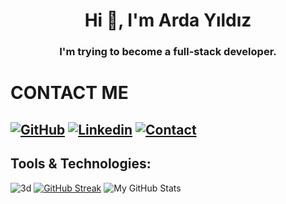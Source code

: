 <h1 align="center">Hi 👋, I'm Arda Yıldız</h1>
<h3 align="center">I'm trying to become a full-stack developer.</h3>

# CONTACT ME

[![GitHub](https://img.shields.io/badge/SUPPORT%20AT-GITHUB-blue?style=for-the-badge&logo=github)](https://github.com/HydraDVV)
[![Linkedin](https://img.shields.io/badge/linkedin-%230077B5.svg?&style=for-the-badge&logo=linkedin&logoColor=white)](https://www.linkedin.com/in/arda-y%C4%B1ld%C4%B1z-8a12a3249/)
[![Contact](https://img.shields.io/badge/CONTACT-GMAIL-yellow?style=for-the-badge&logo=gmail&logoColor=white)](mailto:ihydradevv@gmail.com)
---

## Tools & Technologies:

 ![3d](https://github.com/HydraDVV/HydraDVV/blob/main/profile-3d-contrib/profile-night-green.svg)
 [![GitHub Streak](https://github-readme-streak-stats.herokuapp.com?user=HydraDVV&theme=dark&stroke=DD2727&sideNums=DD2727&dates=DD2727)](https://git.io/streak-stats)
 ![My GitHub Stats](https://github-readme-stats.vercel.app/api/?username=HydraDVV&count_private=true&theme=vision-friendly-dark&showicons=true)
